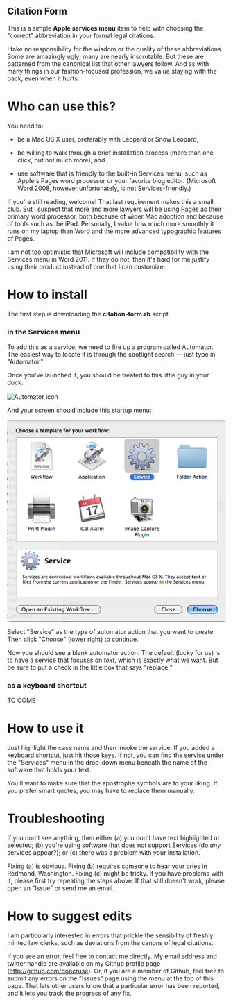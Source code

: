 Citation Form
-------------

This is a simple **Apple services menu** item to help with choosing the "correct" abbreviation in your formal legal citations.

I take no responsibility for the wisdom or the quality of these abbreviations.  Some are amazingly ugly; many are nearly inscrutable.  But these are patterned from the canonical list that other lawyers follow.  And as with many things in our fashion-focused profession, we value staying with the pack, even when it hurts.

# Who can use this?

You need to:

* be a Mac OS X user, preferably with Leopard or Snow Leopard,

* be willing to walk through a brief installation process (more than one click, but not much more); and

* use software that is friendly to the built-in Services menu, such as Apple's Pages word processor or your favorite blog editor.  (Microsoft Word 2008, however unfortunately, is not Services-friendly.)

If you're still reading, welcome! That last requirement makes this a small club. But I suspect that more and more lawyers will be using Pages as their primary word processor, both because of wider Mac adoption and because of tools such as the iPad.  Personally, I value how much more smoothly it runs on my laptop than Word and the more advanced typographic features of Pages.

I am not too optimistic that Microsoft will include compatibility with the Services menu in Word 2011.  If they do not, then it's hard for me justify using their product instead of one that I can customize.

# How to install

The first step is downloading the **citation-form.rb** script.


### in the Services menu

To add this as a service, we need to fire up a program called Automator. The easiest way to locate it is through the spotlight search &mdash; just type in "Automator."

Once you've launched it, you should be treated to this little guy in your dock:

<img align = "center" src="http://www.github.com/doncruse/citation-form/howto/automator-dude.png" alt="Automator icon"/>

And your screen should include this startup menu:

<img align="center" src="howto/automator-menu.png" alt="Main Automator menu"/>

Select "Service" as the type of automator action that you want to create.  Then click "Choose" (lower right) to continue.

Now you should see a blank automator action.  The default (lucky for us) is to have a service that focuses on *text*, which is exactly what we want.  But be sure to put a check in the little box that says "replace "

### as a keyboard shortcut

TO COME

# How to use it

Just highlight the case name and then invoke the service.  If you added a keyboard shortcut, just hit those keys.  If not, you can find the service under the "Services" menu in the drop-down menu beneath the name of the software that holds your text.

You'll want to make sure that the apostrophe symbols are to your liking.  If you prefer smart quotes, you may have to replace them manually.

# Troubleshooting

If you don't see anything, then either (a) you don't have text highlighted or selected; (b) you're using software that does not support Services (do *any* services appear?); or (c) there was a problem with your installation.

Fixing (a) is obvious.  Fixing (b) requires someone to hear your cries in Redmond, Washington.  Fixing (c) might be tricky.  If you have problems with it, please first try repeating the steps above.  If that still doesn't work, please open an "Issue" or send me an email.

# How to suggest edits

I am particularly interested in errors that prickle the sensibility of freshly minted law clerks, such as deviations from the canons of legal citations.

If you see an error, feel free to contact me directly.  My email address and twitter handle are available on my Github profile page (http://github.com/doncruse).  Or, if you are a member of Github, feel free to submit any errors on the "Issues" page using the menu at the top of this page.  That lets other users know that a particular error has been reported, and it lets you track the progress of any fix.